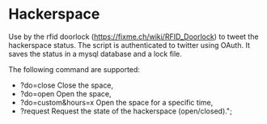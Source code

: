 # Hackerspace

Use by the rfid doorlock (https://fixme.ch/wiki/RFID_Doorlock) to tweet the hackerspace status.
The script is authenticated to twitter using OAuth. It saves the status in a mysql database and a lock file.

The following command are supported:
- ?do=close           Close the space,
- ?do=open            Open the space,
- ?do=custom&hours=x  Open the space for a specific time,
- ?request            Request the state of the hackerspace (open/closed).</pre>";

